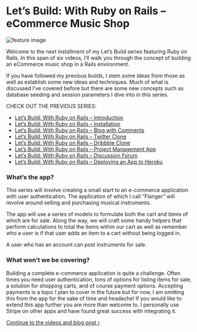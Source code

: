 # Let’s Build: With Ruby on Rails – eCommerce Music Shop

![feature image](https://i.imgur.com/wdRmKbt.jpg)

Welcome to the next installment of my Let’s Build series featuring Ruby on Rails. In this span of six videos, I’ll walk you through the concept of building an eCommerce music shop in a Rails environment.

If you have followed my previous builds, I stem some ideas from those as well as establish some new ideas and techniques. Much of what is discussed I’ve covered before but there are some new concepts such as database seeding and session parameters I dive into in this series.

CHECK OUT THE PREVIOUS SERIES:

- [Let’s Build: With Ruby on Rails – Introduction](https://web-crunch.com/lets-build-with-ruby-on-rails-introduction/)
- [Let’s Build: With Ruby on Rails – Installation](https://web-crunch.com/lets-build-with-ruby-on-rails-installation/)
- [Let’s Build: With Ruby on Rails – Blog with Comments](https://web-crunch.com/lets-build-with-ruby-on-rails-blog-with-comments)
- [Let’s Build: With Ruby on Rails – Twitter Clone](https://web-crunch.com/lets-build-with-ruby-on-rails-a-twitter-clone/)
- [Let’s Build: With Ruby on Rails – Dribbble Clone](https://web-crunch.com/lets-build-dribbble-clone-with-ruby-on-rails/)
- [Let’s Build: With Ruby on Rails – Project Management App](https://web-crunch.com/lets-build-with-ruby-on-rails-project-management-app/)
- [Let’s Build: With Ruby on Rails – Discussion Forum](https://web-crunch.com/lets-build-with-ruby-on-rails-discussion-forum/)
- [Let’s Build: With Ruby on Rails – Deploying an App to Heroku](https://web-crunch.com/lets-build-with-ruby-on-rails-deploying-an-app-to-heroku/)

### What’s the app?

This series will involve creating a small start to an e-commerce application with user authentication. The application of which I call “Flanger” will revolve around selling and purchasing musical instruments.

The app will use a series of models to formulate both the cart and items of which are for sale. Along the way, we will craft some handy helpers that perform calculations to total the items within our cart as well as remember who a user is if that user adds an item to a cart without being logged in.

A user who has an account can post instruments for sale.

### What won’t we be covering?

Building a complete e-commerce application is quite a challenge. Often times you need user authentication, tons of options for listing items for sale, a solution for shopping carts, and of course payment options. Accepting payments is a topic I plan to cover in the future but for now, I am omitting this from the app for the sake of time and headache! If you would like to extend this app further you are more than welcome to. I personally use Stripe on other apps and have found great success with integrating it.

[Continue to the videos and blog post ›](https://web-crunch.com/ruby-on-rails-ecommerce-music-shop)
